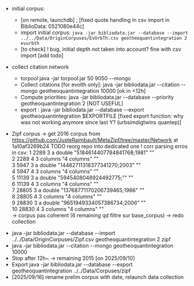 
- initial corpus:
   * [on remote, launchdb] ; [fixed quote handling in csv import in BiblioData: 0521080e44c] 
   * import initial corpus:
        `java -jar bibliodata.jar --database --import ../../Data/OriginCorpuses/EvUrbTh.csv geotheoquantintegration 2 evurbth`
   * [to check] ! bug, initial depth not taken into account? fine with csv import [add todo]

- collect citation network
   * torpool java -jar torpool.jar 50 9050 --mongo
   * Collect citations [for evolth only]: java -jar bibliodata.jar --citation --mongo geotheoquantintegration 10000
     [ok in <12h]
   * Compute priorities: java -jar bibliodata.jar --database --priority geotheoquantintegration 2 [NOT USEFUL]
   * export : java -jar bibliodata.jar --database --export geotheoquantintegration $EXPORTFILE [fixed export function: why was not working anymore since last Y? (urbsimdigtwins quantep)]

- Zipf corpus -> get 2016 corpus from https://github.com/JusteRaimbault/MetaZipf/tree/master/Network at 1a10af3269b24
TODO reorg repo into dedicated one
! corr parsing erros in csv:
   1  2289     3 a double  "5184614407784841768;1981"  ""   
 2  2289     4 3 columns "4 columns"                 ""   
 3  5947     3 a double  "14482711318377341270;2003" ""   
 4  5947     4 3 columns "4 columns"                 ""   
 5 11139     3 a double  "5945408048924492775;\""    ""   
 6 11139     4 3 columns "4 columns"                 ""   
 7 28805     3 a double  "13768771170206739465;1986" ""   
 8 28805     4 3 columns "4 columns"                 ""   
 9 28830     3 a double  "9651949334057386734;2006"  ""   
10 28830     4 3 columns "4 columns"                 ""  
 -> corpus pas coherent (6 remaining qd filtre sur base_corpus) -> redo collection

 * java -jar bibliodata.jar --database --import ../../Data/OriginCorpuses/Zipf.csv geotheoquantintegration 2 zipf
 * java -jar bibliodata.jar --citation --mongo geotheoquantintegration 10000
 * Stop after 12h~ -> remaining 2015 [on 2025/09/10]
 * Export java -jar bibliodata.jar --database --export geotheoquantintegration ../../Data/Corpuses/zipf
 * [2025/09/16] rename prelim corpus with date, relaunch data collection


